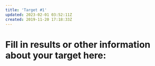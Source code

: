 ```yaml
---
title: 'Target #1'
updated: 2023-02-01 03:52:11Z
created: 2019-11-20 17:18:33Z
---
```


# Fill in results or other information about your target here: 





